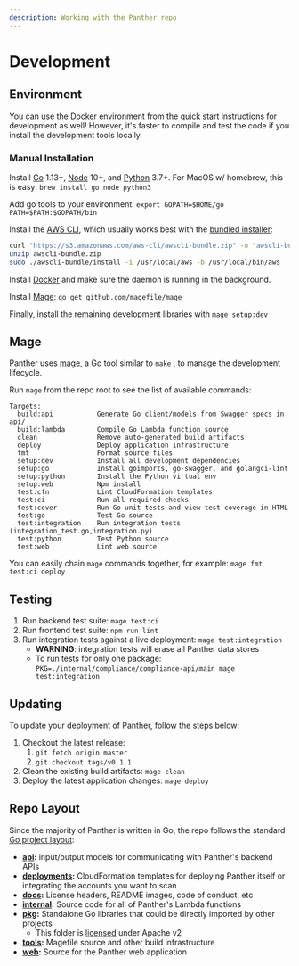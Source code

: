 ```yaml
---
description: Working with the Panther repo
---
```


# Development

## Environment

You can use the Docker environment from the [quick start](quick-start.md#deployment) instructions for development as well! However, it's faster to compile and test the code if you install the development tools locally.

### Manual Installation

Install [Go](https://golang.org/doc/install#install) 1.13+, [Node](https://nodejs.org/en/download/) 10+, and [Python](https://www.python.org/downloads/) 3.7+. For MacOS w/ homebrew, this is easy: `brew install go node python3`

Add go tools to your environment: `export GOPATH=$HOME/go PATH=$PATH:$GOPATH/bin`

Install the [AWS CLI](https://docs.aws.amazon.com/cli/latest/userguide/install-cliv1.html), which usually works best with the [bundled installer](https://docs.aws.amazon.com/cli/latest/userguide/install-bundle.html):

```bash
curl "https://s3.amazonaws.com/aws-cli/awscli-bundle.zip" -o "awscli-bundle.zip"
unzip awscli-bundle.zip
sudo ./awscli-bundle/install -i /usr/local/aws -b /usr/local/bin/aws
```

Install [Docker](https://docs.docker.com/install/) and make sure the daemon is running in the background.

Install [Mage](https://magefile.org/#installation): `go get github.com/magefile/mage`

Finally, install the remaining development libraries with `mage setup:dev`

## Mage

Panther uses [mage](https://magefile.org/), a Go tool similar to `make` , to manage the development lifecycle.

Run `mage` from the repo root to see the list of available commands:

```text
Targets:
  build:api           Generate Go client/models from Swagger specs in api/
  build:lambda        Compile Go Lambda function source
  clean               Remove auto-generated build artifacts
  deploy              Deploy application infrastructure
  fmt                 Format source files
  setup:dev           Install all development dependencies
  setup:go            Install goimports, go-swagger, and golangci-lint
  setup:python        Install the Python virtual env
  setup:web           Npm install
  test:cfn            Lint CloudFormation templates
  test:ci             Run all required checks
  test:cover          Run Go unit tests and view test coverage in HTML
  test:go             Test Go source
  test:integration    Run integration tests (integration_test.go,integration.py)
  test:python         Test Python source
  test:web            Lint web source
```

You can easily chain `mage` commands together, for example: `mage fmt test:ci deploy`

## Testing

1. Run backend test suite: `mage test:ci`
2. Run frontend test suite: `npm run lint`
3. Run integration tests against a live deployment: `mage test:integration`
   - **WARNING**: integration tests will erase all Panther data stores
   - To run tests for only one package: `PKG=./internal/compliance/compliance-api/main mage test:integration`

## Updating

To update your deployment of Panther, follow the steps below:

1. Checkout the latest release:
   1. `git fetch origin master`
   2. `git checkout tags/v0.1.1`
2. Clean the existing build artifacts: `mage clean`
3. Deploy the latest application changes: `mage deploy`

## Repo Layout

Since the majority of Panther is written in Go, the repo follows the standard [Go project layout](https://github.com/golang-standards/project-layout):

- [**api**](https://github.com/panther-labs/panther/tree/master/api)**:** input/output models for communicating with Panther's backend APIs
- [**deployments**](https://github.com/panther-labs/panther/tree/master/deployments)**:** CloudFormation templates for deploying Panther itself or integrating the accounts you want to scan
- [**docs**](https://github.com/panther-labs/panther/tree/master/docs)**:** License headers, README images, code of conduct, etc
- [**internal**](https://github.com/panther-labs/panther/tree/master/internal)**:** Source code for all of Panther's Lambda functions
- [**pkg**](https://github.com/panther-labs/panther/tree/master/pkg)**:** Standalone Go libraries that could be directly imported by other projects
  - This folder is [licensed](https://github.com/panther-labs/panther/blob/master/LICENSE) under Apache v2
- [**tools**](https://github.com/panther-labs/panther/tree/master/tools)**:** Magefile source and other build infrastructure
- [**web**](https://github.com/panther-labs/panther/tree/master/web)**:** Source for the Panther web application
